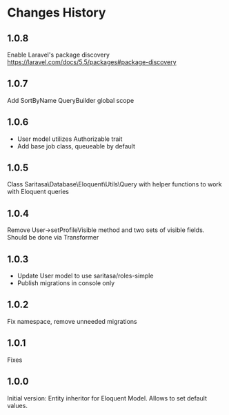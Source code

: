 # Changes History

1.0.8
-----
Enable Laravel's package discovery https://laravel.com/docs/5.5/packages#package-discovery

1.0.7
-----
Add SortByName QueryBuilder global scope

1.0.6
-----
* User model utilizes Authorizable trait
* Add base job class, queueable by default

1.0.5
-----
Class Saritasa\Database\Eloquent\Utils\Query with helper functions to work with Eloquent queries

1.0.4
-----
Remove User->setProfileVisible method and two sets of visible fields. Should be done via Transformer

1.0.3
-----
* Update User model to use saritasa/roles-simple
* Publish migrations in console only

1.0.2
-----
Fix namespace, remove unneeded migrations

1.0.1
-----
Fixes

1.0.0
-----
Initial version: Entity inheritor for Eloquent Model. Allows to set default values.
